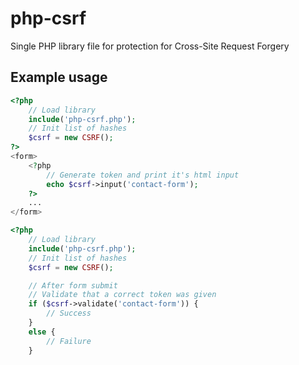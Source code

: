 # php-csrf
Single PHP library file for protection for Cross-Site Request Forgery

## Example usage

```php
<?php
    // Load library
    include('php-csrf.php');
    // Init list of hashes
    $csrf = new CSRF();
?>
<form>
    <?php
        // Generate token and print it's html input
        echo $csrf->input('contact-form');
    ?>
    ...
</form>
```

```php
<?php
    // Load library
    include('php-csrf.php');
    // Init list of hashes
    $csrf = new CSRF();

    // After form submit
    // Validate that a correct token was given
    if ($csrf->validate('contact-form')) {
        // Success
    }
    else {
        // Failure
    }
```
